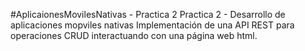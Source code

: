 #AplicaionesMovilesNativas - Practica 2
Practica 2 - Desarrollo de aplicaciones mopviles nativas
Implementación de una API REST para operaciones CRUD interactuando con una página web html.
